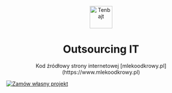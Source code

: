 <p align="center">
  <a href="https://www.tenbajt.pl">
    <img alt="Tenbajt" src="https://www.tenbajt.pl/images/github-logo.svg" height="60" />
  </a>
</p>
<h1 align="center">
  Outsourcing IT
</h1>

<p align="center">
  Kod źródłowy strony internetowej [mlekoodkrowy.pl](https://www.mlekoodkrowy.pl)
</p>

[<img src="https://www.gatsbyjs.com/deploynow.svg" alt="Zamów własny projekt">](https://www.tenbajt.pl)
